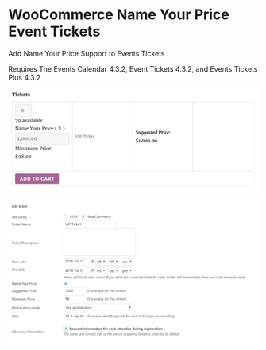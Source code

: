# WooCommerce Name Your Price Event Tickets 

Add Name Your Price Support to Events Tickets

Requires The Events Calendar 4.3.2, Event Tickets 4.3.2, and Events Tickets Plus 4.3.2

![Front end price input for ticket](screenshots/nyp-tickets-front-end.png "Front end price input for ticket")

![Backend checkbox to toggle Name Your Price functionality for ticket](screenshots/nyp-tickets-back-end.png "Backend checkbox to toggle Name Your Price functionality for ticket")
